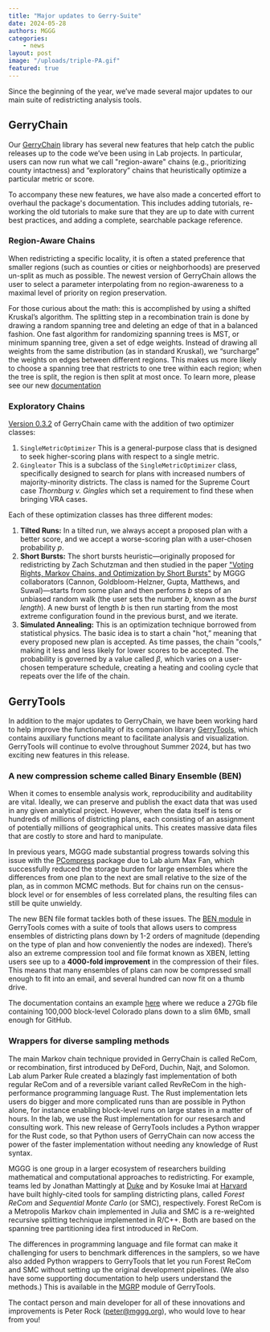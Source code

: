 ```yaml
---
title: "Major updates to Gerry-Suite"
date: 2024-05-28
authors: MGGG
categories:
    - news
layout: post
image: "/uploads/triple-PA.gif"
featured: true
---
```




Since the beginning of the year, we’ve made several major updates to our main suite of redistricting analysis tools.

## GerryChain

Our [GerryChain](https://gerrychain.readthedocs.io/) library has several new features that help catch the
public releases up to the code we’ve been using in Lab projects.  In particular, users can now run
what we call "region-aware" chains (e.g., prioritizing county intactness) and 
“exploratory” chains that heuristically optimize a particular metric or score.

To accompany these new features, we have also made a concerted effort
to overhaul the package's documentation. This includes
adding tutorials, re-working the old tutorials to make
sure that they are up to date with current best practices, and adding a complete, searchable package reference.

### Region-Aware Chains

When redistricting a specific locality, it is often a stated preference
that smaller regions (such as counties or cities or neighborhoods) are preserved un-split as much as possible. 
The newest version of GerryChain allows the user to select a parameter interpolating from no 
region-awareness to a maximal level of priority on region preservation.

For those curious about the math: this is accomplished by using a shifted Kruskal’s algorithm.  The splitting step in a 
recombination train is done by drawing a random spanning tree and deleting an edge of that in a balanced fashion.
One fast algorithm for randomizing spanning trees is MST, or minimum spanning tree, given a set of edge weights.
Instead of drawing all weights from the same distribution (as in standard Kruskal), we “surcharge” the weights
on edges between different regions.  This makes us more likely to choose a spanning tree that restricts to one tree 
within each region; when the tree is split, the region is then split at most once.  To learn more, please see our new
[documentation](https://gerrychain.readthedocs.io/en/v0.3.2/user/recom/#region-aware-recom)


### Exploratory Chains

[Version 0.3.2](https://github.com/mggg/GerryChain/releases/tag/v0.3.2) of GerryChain
came with the addition of two optimizer classes:

1. `SingleMetricOptimizer` This is a general-purpose class that is designed to
   seek higher-scoring plans with respect to a single metric.
2. `Gingleator` This is a subclass of the `SingleMetricOptimizer` class, specifically
   designed to search for plans with increased numbers of majority-minority districts. The class is named 
   for the Supreme Court case _Thornburg v. Gingles_ which set a requirement to find these when bringing VRA cases.

Each of these optimization classes has three different modes:

1. **Tilted Runs:**  In a tilted run, we always accept a proposed plan with a better score, and we accept a worse-scoring plan with a user-chosen probability $p$.
2. **Short Bursts:** The short bursts heuristic—originally proposed for redistricting by Zach Schutzman and then 
studied in the paper
   ["Voting Rights, Markov Chains, and Optimization by Short Bursts"](https://arxiv.org/abs/2011.02288) by MGGG collaborators
(Cannon, Goldbloom-Helzner, Gupta, Matthews, and Suwal)—starts from some plan and then performs $b$ steps of an unbiased random walk (the user sets the number
   $b$, known as the _burst length_). A new burst of length $b$ is then run starting from the most extreme
   configuration found in the previous burst, and we iterate.
3. **Simulated Annealing:** This is an optimization technique borrowed from statistical physics. The basic
   idea is to start a chain "hot,” meaning that every proposed new plan is accepted. 
   As time passes, the chain "cools,” making it less and less likely for lower scores to be 
   accepted.  The probability is governed by a value called $\beta$, which varies on a user-chosen temperature schedule, creating a heating and cooling cycle that repeats over the life of the chain.



## GerryTools

In addition to the major updates to GerryChain, we have been working hard to help improve
the functionality of its companion library [GerryTools](https://gerrytools.readthedocs.io/en/v1.2.0/), which 
contains auxiliary functions meant to facilitate analysis and visualization.
GerryTools will continue to evolve throughout Summer 2024, but has two exciting new features in this release.

### A new compression scheme called Binary Ensemble (BEN)

When it comes to ensemble analysis work, reproducibility and auditability are vital. 
Ideally, we can preserve and publish the exact data that was used in any given analytical project.
However, when the data itself is tens or hundreds of millions of districting plans, each consisting of an assignment of
potentially millions of geographical units.  This creates massive data files that are costly to store and hard to manipulate.

In previous years, MGGG made substantial progress towards solving this issue with the
[PCompress](https://github.com/mggg/pcompress) package due to Lab alum Max Fan, which successfully reduced
the storage burden for large ensembles where the differences from one plan to the next are small relative to the size of 
the plan, as in common MCMC methods.  But for chains run on the census-block level or for ensembles of less correlated 
plans, the resulting files can still be quite unwieldy.

The new BEN file format tackles both of these issues. The  [BEN module](https://gerrytools.readthedocs.io/en/v1.2.0/user/ben/)
in GerryTools comes with a suite of tools that allows users to compress ensembles
of districting plans down by 1-2 orders of magnitude (depending on the type of plan
and how conveniently the nodes are indexed). There’s also an extreme compression tool and
file format known as XBEN, letting users see up to a **4000-fold improvement** in the
compression of their files. This means that many ensembles of plans can now be compressed small
enough to fit into an email, and several hundred can now fit on a thumb drive.

The documentation contains an example 
[here](https://gerrytools.readthedocs.io/en/v1.2.0/user/ben/#compression)
where we reduce a 27Gb file containing
100,000 block-level Colorado plans down to a slim 6Mb, small enough for GitHub.


### Wrappers for diverse sampling methods

The main Markov chain technique provided in GerryChain is called ReCom, or recombination, first introduced by DeFord, 
Duchin, Najt, and Solomon.  Lab alum Parker Rule created a blazingly fast implementation of both regular ReCom and of a 
reversible variant called RevReCom in the high-performance programming language Rust.  The Rust implementation lets users 
do bigger and more complicated runs than are possible in Python alone, for instance enabling block-level runs on large 
states in a matter of hours.  In the lab, we use the Rust implementation for our resesarch and consulting work.  This new 
release of GerryTools includes a Python wrapper for the Rust code, so that Python users of GerryChain can now access the 
power of the faster implementation without needing any knowledge of Rust syntax.  

MGGG is one group in a larger ecosystem of researchers building mathematical and computational approaches
to redistricting.  For example, teams led by Jonathan Mattingly at 
[Duke](https://sites.duke.edu/quantifyinggerrymandering/) and by Kosuke Imai at 
[Harvard](https://alarm-redist.org/) have built highly-cited tools for sampling districting plans, called 
_Forest ReCom_ and _Sequential Monte Carlo_ (or SMC), respectively.  Forest ReCom is a Metropolis Markov chain
implemented in Julia and SMC is a re-weighted recursive splitting technique implemented in R/C++.  Both are based on the spanning tree partitioning idea first introduced in ReCom.

The differences in programming language and file format can make it challenging
for users to benchmark differences in the samplers, so we have also added Python wrappers to GerryTools that let you 
run Forest ReCom and SMC without setting up the original development pipelines.  (We also have some supporting documentation
to help users understand the methods.)  This is available in the [MGRP](https://gerrytools.readthedocs.io/en/v1.2.0/user/mgrp/)
module of GerryTools.

The contact person and main developer for all of these innovations and improvements is Peter Rock (peter@mggg.org), who would love to hear from you!
